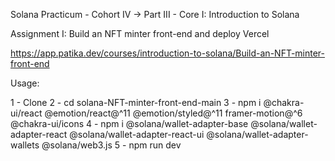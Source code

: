 Solana Practicum - Cohort IV -> Part III - Core I: Introduction to Solana

Assignment I: Build an NFT minter front-end and deploy Vercel

https://app.patika.dev/courses/introduction-to-solana/Build-an-NFT-minter-front-end

Usage: 

1 - Clone
2 - cd solana-NFT-minter-front-end-main
3 - npm i @chakra-ui/react @emotion/react@^11 @emotion/styled@^11 framer-motion@^6 @chakra-ui/icons
4 - npm i @solana/wallet-adapter-base @solana/wallet-adapter-react @solana/wallet-adapter-react-ui @solana/wallet-adapter-wallets @solana/web3.js
5 - npm run dev